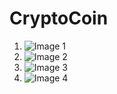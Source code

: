 # **CryptoCoin**

1. ![Image 1](https://firebasestorage.googleapis.com/v0/b/login-3fe6a.appspot.com/o/Github%2FUntitled-1.png?alt=media&token=9edadd03-fbcf-47cd-846c-ca8ba781c0d1)
2. ![Image 2](https://firebasestorage.googleapis.com/v0/b/login-3fe6a.appspot.com/o/Github%2FUntitled-2.png?alt=media&token=0431d62c-1472-40cb-a400-a5223f6ec447)
3. ![Image 3](https://firebasestorage.googleapis.com/v0/b/login-3fe6a.appspot.com/o/Github%2FUntitled-3.png?alt=media&token=21a9ec10-aaae-4d68-9ba6-ed41ae3aa545)
4. ![Image 4](https://firebasestorage.googleapis.com/v0/b/login-3fe6a.appspot.com/o/Github%2FUntitled-4.png?alt=media&token=ae985b30-7604-4c33-995a-ab0b7d79dff9)
